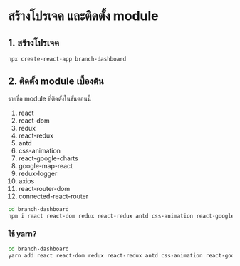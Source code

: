 
# สร้างโปรเจค และติดตั้ง module

## 1. สร้างโปรเจค

```bash
npx create-react-app branch-dashboard
```

## 2. ติดตั้ง module เบื้องต้น

รายชื่อ module ที่ติดตั้งในขั้นตอนนี้
1. react
2. react-dom
3. redux
4. react-redux
5. antd
6. css-animation
7. react-google-charts
8. google-map-react
9.  redux-logger
10. axios
11. react-router-dom 
12. connected-react-router

```bash
cd branch-dashboard
npm i react react-dom redux react-redux antd css-animation react-google-charts google-map-react redux-logger axios react-router-dom connected-react-router
```

### ใช้ yarn?

```bash
cd branch-dashboard
yarn add react react-dom redux react-redux antd css-animation react-google-charts google-map-react redux-logger axios react-router-dom connected-react-router
```